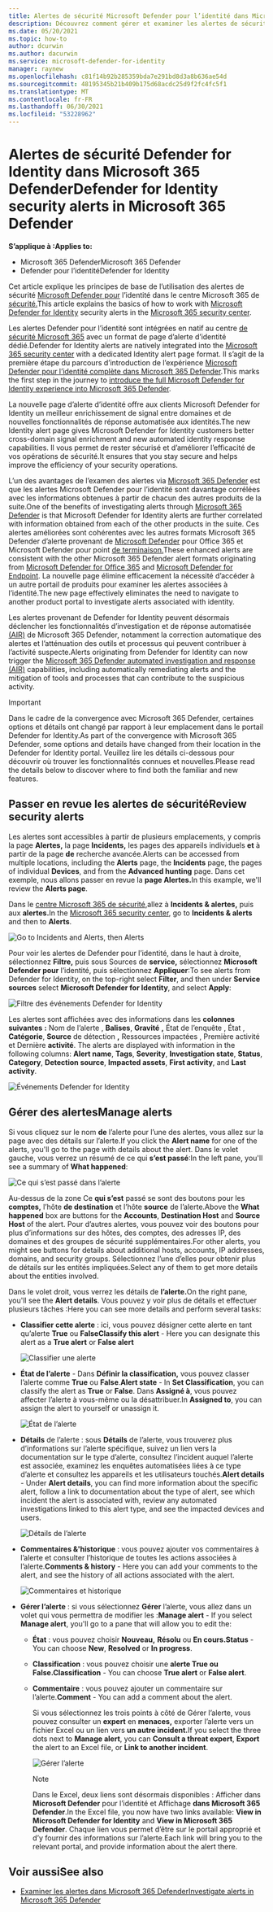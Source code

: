 ```yaml
---
title: Alertes de sécurité Microsoft Defender pour l’identité dans Microsoft 365 Defender
description: Découvrez comment gérer et examiner les alertes de sécurité émises par Microsoft Defender pour l’identité dans Microsoft 365 Defender
ms.date: 05/20/2021
ms.topic: how-to
author: dcurwin
ms.author: dacurwin
ms.service: microsoft-defender-for-identity
manager: raynew
ms.openlocfilehash: c81f14b92b285359bda7e291bd8d3a8b636ae54d
ms.sourcegitcommit: 48195345b21b409b175d68acdc25d9f2fc4fc5f1
ms.translationtype: MT
ms.contentlocale: fr-FR
ms.lasthandoff: 06/30/2021
ms.locfileid: "53228962"
---
```

# <a name="defender-for-identity-security-alerts-in-microsoft-365-defender"></a><span data-ttu-id="af7cc-103">Alertes de sécurité Defender for Identity dans Microsoft 365 Defender</span><span class="sxs-lookup"><span data-stu-id="af7cc-103">Defender for Identity security alerts in Microsoft 365 Defender</span></span>

<span data-ttu-id="af7cc-104">**S’applique à :**</span><span class="sxs-lookup"><span data-stu-id="af7cc-104">**Applies to:**</span></span>

- <span data-ttu-id="af7cc-105">Microsoft 365 Defender</span><span class="sxs-lookup"><span data-stu-id="af7cc-105">Microsoft 365 Defender</span></span>
- <span data-ttu-id="af7cc-106">Defender pour l’identité</span><span class="sxs-lookup"><span data-stu-id="af7cc-106">Defender for Identity</span></span>

<span data-ttu-id="af7cc-107">Cet article explique les principes de base de l’utilisation des alertes de sécurité [Microsoft Defender pour](/defender-for-identity) l’identité dans le centre Microsoft 365 de [sécurité.](/microsoft-365/security/defender/overview-security-center)</span><span class="sxs-lookup"><span data-stu-id="af7cc-107">This article explains the basics of how to work with [Microsoft Defender for Identity](/defender-for-identity) security alerts in the [Microsoft 365 security center](/microsoft-365/security/defender/overview-security-center).</span></span>

<span data-ttu-id="af7cc-108">Les alertes Defender pour l’identité sont intégrées en natif au centre [de sécurité Microsoft 365](https://security.microsoft.com) avec un format de page d’alerte d’identité dédié.</span><span class="sxs-lookup"><span data-stu-id="af7cc-108">Defender for Identity alerts are natively integrated into the [Microsoft 365 security center](https://security.microsoft.com) with a dedicated Identity alert page format.</span></span> <span data-ttu-id="af7cc-109">Il s’agit de la première étape du parcours d’introduction de l’expérience [Microsoft Defender pour l’identité complète dans Microsoft 365 Defender](/defender-for-identity/defender-for-identity-in-microsoft-365-defender).</span><span class="sxs-lookup"><span data-stu-id="af7cc-109">This marks the first step in the journey to [introduce the full Microsoft Defender for Identity experience into Microsoft 365 Defender](/defender-for-identity/defender-for-identity-in-microsoft-365-defender).</span></span>

<span data-ttu-id="af7cc-110">La nouvelle page d’alerte d’identité offre aux clients Microsoft Defender for Identity un meilleur enrichissement de signal entre domaines et de nouvelles fonctionnalités de réponse automatisée aux identités.</span><span class="sxs-lookup"><span data-stu-id="af7cc-110">The new Identity alert page gives Microsoft Defender for Identity customers better cross-domain signal enrichment and new automated identity response capabilities.</span></span> <span data-ttu-id="af7cc-111">Il vous permet de rester sécurisé et d’améliorer l’efficacité de vos opérations de sécurité.</span><span class="sxs-lookup"><span data-stu-id="af7cc-111">It ensures that you stay secure and helps improve the efficiency of your security operations.</span></span>

<span data-ttu-id="af7cc-112">L’un des avantages de l’examen des alertes via [Microsoft 365 Defender](/microsoft-365/security/defender/microsoft-365-defender) est que les alertes Microsoft Defender pour l’identité sont davantage corrélées avec les informations obtenues à partir de chacun des autres produits de la suite.</span><span class="sxs-lookup"><span data-stu-id="af7cc-112">One of the benefits of investigating alerts through [Microsoft 365 Defender](/microsoft-365/security/defender/microsoft-365-defender) is that Microsoft Defender for Identity alerts are further correlated with information obtained from each of the other products in the suite.</span></span> <span data-ttu-id="af7cc-113">Ces alertes améliorées sont cohérentes avec les autres formats Microsoft 365 Defender d’alerte provenant de [Microsoft Defender](/microsoft-365/security/office-365-security) pour Office 365 et Microsoft Defender pour point [de terminaison.](/microsoft-365/security/defender-endpoint)</span><span class="sxs-lookup"><span data-stu-id="af7cc-113">These enhanced alerts are consistent with the other Microsoft 365 Defender alert formats originating from [Microsoft Defender for Office 365](/microsoft-365/security/office-365-security) and [Microsoft Defender for Endpoint](/microsoft-365/security/defender-endpoint).</span></span> <span data-ttu-id="af7cc-114">La nouvelle page élimine efficacement la nécessité d’accéder à un autre portail de produits pour examiner les alertes associées à l’identité.</span><span class="sxs-lookup"><span data-stu-id="af7cc-114">The new page effectively eliminates the need to navigate to another product portal to investigate alerts associated with identity.</span></span>

<span data-ttu-id="af7cc-115">Les alertes provenant de Defender for Identity peuvent désormais déclencher les fonctionnalités d’investigation et de réponse automatisée [(AIR)](/microsoft-365/security/defender/m365d-autoir) de Microsoft 365 Defender, notamment la correction automatique des alertes et l’atténuation des outils et processus qui peuvent contribuer à l’activité suspecte.</span><span class="sxs-lookup"><span data-stu-id="af7cc-115">Alerts originating from Defender for Identity can now trigger the [Microsoft 365 Defender automated investigation and response (AIR)](/microsoft-365/security/defender/m365d-autoir) capabilities, including automatically remediating alerts and the mitigation of tools and processes that can contribute to the suspicious activity.</span></span>

> [!IMPORTANT]
> <span data-ttu-id="af7cc-116">Dans le cadre de la convergence avec Microsoft 365 Defender, certaines options et détails ont changé par rapport à leur emplacement dans le portail Defender for Identity.</span><span class="sxs-lookup"><span data-stu-id="af7cc-116">As part of the convergence with Microsoft 365 Defender, some options and details have changed from their location in the Defender for Identity portal.</span></span> <span data-ttu-id="af7cc-117">Veuillez lire les détails ci-dessous pour découvrir où trouver les fonctionnalités connues et nouvelles.</span><span class="sxs-lookup"><span data-stu-id="af7cc-117">Please read the details below to discover where to find both the familiar and new features.</span></span>

## <a name="review-security-alerts"></a><span data-ttu-id="af7cc-118">Passer en revue les alertes de sécurité</span><span class="sxs-lookup"><span data-stu-id="af7cc-118">Review security alerts</span></span>

<span data-ttu-id="af7cc-119">Les alertes sont accessibles à partir de plusieurs emplacements, y compris la page **Alertes,** la page **Incidents,** les pages des appareils individuels **et** à partir de la page **de** recherche avancée.</span><span class="sxs-lookup"><span data-stu-id="af7cc-119">Alerts can be accessed from multiple locations, including the **Alerts** page, the **Incidents** page, the pages of individual **Devices**, and from the **Advanced hunting** page.</span></span> <span data-ttu-id="af7cc-120">Dans cet exemple, nous allons passer en revue la **page Alertes.**</span><span class="sxs-lookup"><span data-stu-id="af7cc-120">In this example, we'll review the **Alerts page**.</span></span>

<span data-ttu-id="af7cc-121">Dans le [centre Microsoft 365 de sécurité,](https://security.microsoft.com/)allez à **Incidents & alertes,** puis aux **alertes.**</span><span class="sxs-lookup"><span data-stu-id="af7cc-121">In the [Microsoft 365 security center](https://security.microsoft.com/), go to **Incidents & alerts** and then to **Alerts**.</span></span>

![Go to Incidents and Alerts, then Alerts](../../media/defender-identity/incidents-alerts.png)

<span data-ttu-id="af7cc-123">Pour voir les alertes de Defender pour l’identité, dans le haut à droite, sélectionnez **Filtre,** puis sous Sources de **service,** sélectionnez **Microsoft Defender pour** l’identité, puis sélectionnez **Appliquer**:</span><span class="sxs-lookup"><span data-stu-id="af7cc-123">To see alerts from Defender for Identity, on the top-right select **Filter**, and then under **Service sources** select **Microsoft Defender for Identity**, and select **Apply**:</span></span>

![Filtre des événements Defender for Identity](../../media/defender-identity/filter-defender-for-identity.png)

<span data-ttu-id="af7cc-125">Les alertes sont affichées avec des informations dans les **colonnes suivantes** **:** Nom de l’alerte , **Balises**, **Gravité** **,** État de l’enquête , État , **Catégorie**, **Source** de détection **,** Ressources impactées , Première activité et Dernière **activité**. </span><span class="sxs-lookup"><span data-stu-id="af7cc-125">The alerts are displayed with information in the following columns: **Alert name**, **Tags**, **Severity**, **Investigation state**, **Status**, **Category**, **Detection source**, **Impacted assets**, **First activity**, and **Last activity**.</span></span>

![Événements Defender for Identity](../../media/defender-identity/filtered-alerts.png)

## <a name="manage-alerts"></a><span data-ttu-id="af7cc-127">Gérer des alertes</span><span class="sxs-lookup"><span data-stu-id="af7cc-127">Manage alerts</span></span>

<span data-ttu-id="af7cc-128">Si vous cliquez sur le nom **de** l’alerte pour l’une des alertes, vous allez sur la page avec des détails sur l’alerte.</span><span class="sxs-lookup"><span data-stu-id="af7cc-128">If you click the **Alert name** for one of the alerts, you'll go to the page with details about the alert.</span></span> <span data-ttu-id="af7cc-129">Dans le volet gauche, vous verrez un résumé de ce qui **s’est passé**:</span><span class="sxs-lookup"><span data-stu-id="af7cc-129">In the left pane, you'll see a summary of **What happened**:</span></span>

![Ce qui s’est passé dans l’alerte](../../media/defender-identity/what-happened.png)

<span data-ttu-id="af7cc-131">Au-dessus de la zone Ce **qui s’est** passé se sont des boutons pour les **comptes,** l’hôte **de destination** et l’hôte **source** de l’alerte.</span><span class="sxs-lookup"><span data-stu-id="af7cc-131">Above the **What happened** box are buttons for the **Accounts**, **Destination Host** and **Source Host** of the alert.</span></span> <span data-ttu-id="af7cc-132">Pour d’autres alertes, vous pouvez voir des boutons pour plus d’informations sur des hôtes, des comptes, des adresses IP, des domaines et des groupes de sécurité supplémentaires.</span><span class="sxs-lookup"><span data-stu-id="af7cc-132">For other alerts, you might see buttons for details about additional hosts, accounts, IP addresses, domains, and security groups.</span></span> <span data-ttu-id="af7cc-133">Sélectionnez l’une d’elles pour obtenir plus de détails sur les entités impliquées.</span><span class="sxs-lookup"><span data-stu-id="af7cc-133">Select any of them to get more details about the entities involved.</span></span>

<span data-ttu-id="af7cc-134">Dans le volet droit, vous verrez les détails de **l’alerte.**</span><span class="sxs-lookup"><span data-stu-id="af7cc-134">On the right pane, you'll see the **Alert details**.</span></span> <span data-ttu-id="af7cc-135">Vous pouvez y voir plus de détails et effectuer plusieurs tâches :</span><span class="sxs-lookup"><span data-stu-id="af7cc-135">Here you can see more details and perform several tasks:</span></span>

- <span data-ttu-id="af7cc-136">**Classifier cette alerte** : ici, vous pouvez désigner cette alerte en tant qu’alerte **True** ou **False**</span><span class="sxs-lookup"><span data-stu-id="af7cc-136">**Classify this alert** - Here you can designate this alert as a **True alert** or **False alert**</span></span>

    ![Classifier une alerte](../../media/defender-identity/classify-alert.png)

- <span data-ttu-id="af7cc-138">**État de l’alerte** - Dans **Définir la classification,** vous pouvez classer l’alerte comme **True** ou **False**.</span><span class="sxs-lookup"><span data-stu-id="af7cc-138">**Alert state** - In **Set Classification**, you can classify the alert as **True** or **False**.</span></span> <span data-ttu-id="af7cc-139">Dans **Assigné à**, vous pouvez affecter l’alerte à vous-même ou la désattribuer.</span><span class="sxs-lookup"><span data-stu-id="af7cc-139">In **Assigned to**, you can assign the alert to yourself or unassign it.</span></span>

    ![État de l’alerte](../../media/defender-identity/alert-state.png)

- <span data-ttu-id="af7cc-141">**Détails** de l’alerte : sous **Détails** de l’alerte, vous trouverez plus d’informations sur l’alerte spécifique, suivez un lien vers la documentation sur le type d’alerte, consultez l’incident auquel l’alerte est associée, examinez les enquêtes automatisées liées à ce type d’alerte et consultez les appareils et les utilisateurs touchés.</span><span class="sxs-lookup"><span data-stu-id="af7cc-141">**Alert details** - Under **Alert details**, you can find more information about the specific alert, follow a link to documentation about the type of alert, see which incident the alert is associated with, review any automated investigations linked to this alert type, and see the impacted devices and users.</span></span>

    ![Détails de l’alerte](../../media/defender-identity/alert-details.png)

- <span data-ttu-id="af7cc-143">**Commentaires &'historique** : vous pouvez ajouter vos commentaires à l’alerte et consulter l’historique de toutes les actions associées à l’alerte.</span><span class="sxs-lookup"><span data-stu-id="af7cc-143">**Comments & history** - Here you can add your comments to the alert, and see the history of all actions associated with the alert.</span></span>

    ![Commentaires et historique](../../media/defender-identity/comments-history.png)

- <span data-ttu-id="af7cc-145">**Gérer l’alerte** : si vous sélectionnez **Gérer** l’alerte, vous allez dans un volet qui vous permettra de modifier les :</span><span class="sxs-lookup"><span data-stu-id="af7cc-145">**Manage alert** - If you select **Manage alert**, you'll go to a pane that will allow you to edit the:</span></span>
  - <span data-ttu-id="af7cc-146">**État** : vous pouvez choisir **Nouveau,** **Résolu** ou **En cours.**</span><span class="sxs-lookup"><span data-stu-id="af7cc-146">**Status** - You can choose **New**, **Resolved** or **In progress**.</span></span>
  - <span data-ttu-id="af7cc-147">**Classification** : vous pouvez choisir une **alerte True ou** **False.**</span><span class="sxs-lookup"><span data-stu-id="af7cc-147">**Classification** - You can choose **True alert** or **False alert**.</span></span>
  - <span data-ttu-id="af7cc-148">**Commentaire** : vous pouvez ajouter un commentaire sur l’alerte.</span><span class="sxs-lookup"><span data-stu-id="af7cc-148">**Comment** - You can add a comment about the alert.</span></span>

    <span data-ttu-id="af7cc-149">Si vous sélectionnez les trois points à côté de Gérer l’alerte, vous pouvez consulter un **expert** en **menaces,** exporter l’alerte vers un fichier Excel ou un lien vers **un autre incident.**</span><span class="sxs-lookup"><span data-stu-id="af7cc-149">If you select the three dots next to **Manage alert**, you can **Consult a threat expert**, **Export** the alert to an Excel file, or **Link to another incident**.</span></span>

    ![Gérer l’alerte](../../media/defender-identity/manage-alert.png)

    > [!NOTE]
    > <span data-ttu-id="af7cc-151">Dans le Excel, deux liens sont désormais disponibles : Afficher dans **Microsoft Defender** pour l’identité et Affichage **dans Microsoft 365 Defender**.</span><span class="sxs-lookup"><span data-stu-id="af7cc-151">In the Excel file, you now have two links available: **View in Microsoft Defender for Identity** and **View in Microsoft 365 Defender**.</span></span> <span data-ttu-id="af7cc-152">Chaque lien vous permet d’être sur le portail approprié et d’y fournir des informations sur l’alerte.</span><span class="sxs-lookup"><span data-stu-id="af7cc-152">Each link will bring you to the relevant portal, and provide information about the alert there.</span></span>

## <a name="see-also"></a><span data-ttu-id="af7cc-153">Voir aussi</span><span class="sxs-lookup"><span data-stu-id="af7cc-153">See also</span></span>

- [<span data-ttu-id="af7cc-154">Examiner les alertes dans Microsoft 365 Defender</span><span class="sxs-lookup"><span data-stu-id="af7cc-154">Investigate alerts in Microsoft 365 Defender</span></span>](../defender/investigate-alerts.md)
